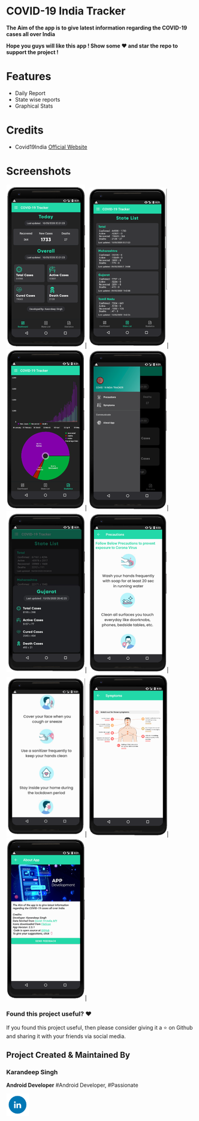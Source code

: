 # COVID-19 India Tracker

**The Aim of the app is to give latest information regarding the COVID-19 cases all over India**

**Hope you guys will like this app ! Show some ❤️ and star the repo to support the project !**

# Features

* Daily Report
* State wise reports
* Graphical Stats

# Credits
*  Covid19India  [Official Website](https://www.covid19india.org/)

# Screenshots

<img src="https://github.com/Karandeep98/COVID-19-Stats/blob/master/screenshots/Screenshot%20(242).png"  width="210">|
<img src="https://github.com/Karandeep98/COVID-19-Stats/blob/master/screenshots/Screenshot%20(244).png" width="210">|
<img src="https://github.com/Karandeep98/COVID-19-Stats/blob/master/screenshots/Screenshot%20(245).png"  width="210">|
<img src="https://github.com/Karandeep98/COVID-19-Stats/blob/master/screenshots/Screenshot%20(243).png"  width="210">|
<img src="https://github.com/Karandeep98/COVID-19-Stats/blob/master/screenshots/Screenshot%20(250).png"  width="210">|
<img src="https://github.com/Karandeep98/COVID-19-Stats/blob/master/screenshots/Screenshot%20(247).png"  width="210">|
<img src="https://github.com/Karandeep98/COVID-19-Stats/blob/master/screenshots/Screenshot%20(249).png"  width="210">|
<img src="https://github.com/Karandeep98/COVID-19-Stats/blob/master/screenshots/Screenshot%20(248).png"  width="210">|
<img src="https://github.com/Karandeep98/COVID-19-Stats/blob/master/screenshots/Screenshot%20(246).png"  width="210">|

### Found this project useful? :heart:

If you found this project useful, then please consider giving it a :star: on Github and sharing it with your friends via social media.

## Project Created & Maintained By

### Karandeep Singh 
**Android Developer** #Android Developer, #Passionate

<a href="https://www.linkedin.com/in/karandeep98/"><img src="https://github.com/aritraroy/social-icons/blob/master/linkedin-icon.png?raw=true" width="60"></a>

